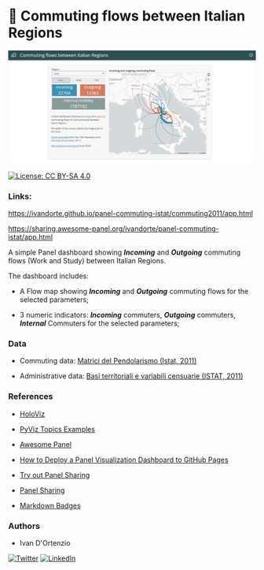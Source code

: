 # :watermelon: Commuting flows between Italian Regions

![img](https://raw.githubusercontent.com/ivandorte/panel-commuting-istat/main/images/dashboard.png)

[![License: CC BY-SA 4.0](https://img.shields.io/badge/License-CC%20BY--SA%204.0-lightgrey.svg)](https://creativecommons.org/licenses/by/4.0/)

### Links:
https://ivandorte.github.io/panel-commuting-istat/commuting2011/app.html

https://sharing.awesome-panel.org/ivandorte/panel-commuting-istat/app.html

A simple Panel dashboard showing ***Incoming*** and ***Outgoing*** commuting flows (Work and Study) between Italian Regions.

The dashboard includes:

- A Flow map showing ***Incoming*** and ***Outgoing*** commuting flows for the selected parameters;

- 3 numeric indicators: ***Incoming*** commuters, ***Outgoing*** commuters, ***Internal*** Commuters for the selected parameters;
 
### Data

- Commuting data: [Matrici del Pendolarismo (Istat, 2011)](https://www.istat.it/it/archivio/139381)

- Administrative data: [Basi territoriali e variabili censuarie (ISTAT, 2011)](https://www.istat.it/it/archivio/222527)

### References

- [HoloViz](https://holoviz.org/)

- [PyViz Topics Examples](https://examples.pyviz.org/index.html)

- [Awesome Panel](https://awesome-panel.org/)

- [How to Deploy a Panel Visualization Dashboard to GitHub Pages](https://towardsdatascience.com/how-to-deploy-a-panel-visualization-dashboard-to-github-pages-2f520fd8660)

- [Try out Panel Sharing](https://discourse.holoviz.org/t/try-out-panel-sharing/4549)

- [Panel Sharing](https://awesome-panel.org/sharing)

- [Markdown Badges](https://github.com/Ileriayo/markdown-badges)

### Authors

- Ivan D'Ortenzio

[![Twitter](https://img.shields.io/badge/Twitter-%231DA1F2.svg?style=for-the-badge&logo=Twitter&logoColor=white)](https://twitter.com/ivanziogeo)
[![LinkedIn](https://img.shields.io/badge/linkedin-%230077B5.svg?style=for-the-badge&logo=linkedin&logoColor=white)](https://www.linkedin.com/in/ivan-d-ortenzio/)